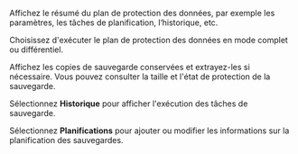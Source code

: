 Affichez le résumé du plan de protection des données, par exemple les paramètres, les tâches de planification, l‘historique, etc.

Choisissez d'exécuter le plan de protection des données en mode complet ou différentiel.

Affichez les copies de sauvegarde conservées et extrayez-les si nécessaire. Vous pouvez consulter la taille et l'état de protection de la sauvegarde.

Sélectionnez **Historique** pour afficher l'exécution des tâches de sauvegarde.

Sélectionnez **Planifications** pour ajouter ou modifier les informations sur la planification des sauvegardes.
